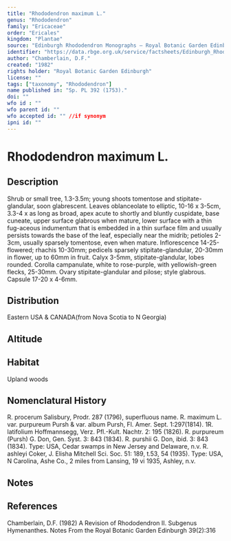 ```yaml
---
title: "Rhododendron maximum L."
genus: "Rhododendron"
family: "Ericaceae"
order: "Ericales"
kingdom: "Plantae"
source: "Edinburgh Rhododendron Monographs – Royal Botanic Garden Edinburgh"
identifier: "https://data.rbge.org.uk/service/factsheets/Edinburgh_Rhododendron_Monographs.xhtml"
author: "Chamberlain, D.F."
created: "1982"
rights holder: "Royal Botanic Garden Edinburgh"
license: ""
tags: ["taxonomy", "Rhododendron"]
name published in: "Sp. PL 392 (1753)."
doi: ""
wfo id : ""
wfo parent id: ""
wfo accepted id: "" //if synonym                      
ipni id: ""
---
```


                       

# Rhododendron maximum L.

## Description
Shrub or small tree, 1.3-3.5m; young shoots tomentose and stipitate-glandular, soon glabrescent. Leaves oblanceolate to elliptic, 10-16 x 3-5cm, 3.3-4 x as long as broad, apex acute to shortly and bluntly cuspidate, base cuneate, upper surface glabrous when mature, lower surface with a thin fug-aceous indumentum that is embedded in a thin surface film and usually persists towards the base of the leaf, especially near the midrib; petioles 2-3cm, usually sparsely tomentose, even when mature. Inflorescence 14-25-flowered; rhachis 10-30mm; pedicels sparsely stipitate-glandular, 20-30mm in flower, up to 60mm in fruit. Calyx 3-5mm, stipitate-glandular, lobes rounded. Corolla campanulate, white to rose-purple, with yellowish-green flecks, 25-30mm. Ovary stipitate-glandular and pilose; style glabrous. Capsule 17-20 x 4-6mm.

## Distribution
Eastern USA & CANADA(from Nova Scotia to N Georgia)

## Altitude


## Habitat
Upland woods

## Nomenclatural History
R. procerum Salisbury, Prodr. 287 (1796), superfluous name. R. maximum L. var. purpureum Pursh & var. album Pursh, Fl. Amer. Sept. 1:297(1814). 1R. latifolium Hoffmannsegg, Verz. Pfl.-Kult. Nachtr. 2: 195 (1826). R. purpureum (Pursh) G. Don, Gen. Syst. 3: 843 (1834). R. purshii G. Don, ibid. 3: 843 (1834). Type: USA, Cedar swamps in New Jersey and Delaware, n.v. R. ashleyi Coker, J. Elisha Mitchell Sci. Soc. 51: 189, t.53, 54 (1935). Type: USA, N Carolina, Ashe Co., 2 miles from Lansing, 19 vi 1935, Ashley, n.v.
                       
## Notes


## References

Chamberlain, D.F. (1982) A Revision of Rhododendron II. Subgenus Hymenanthes. Notes From the Royal Botanic Garden Edinburgh 39(2):316
